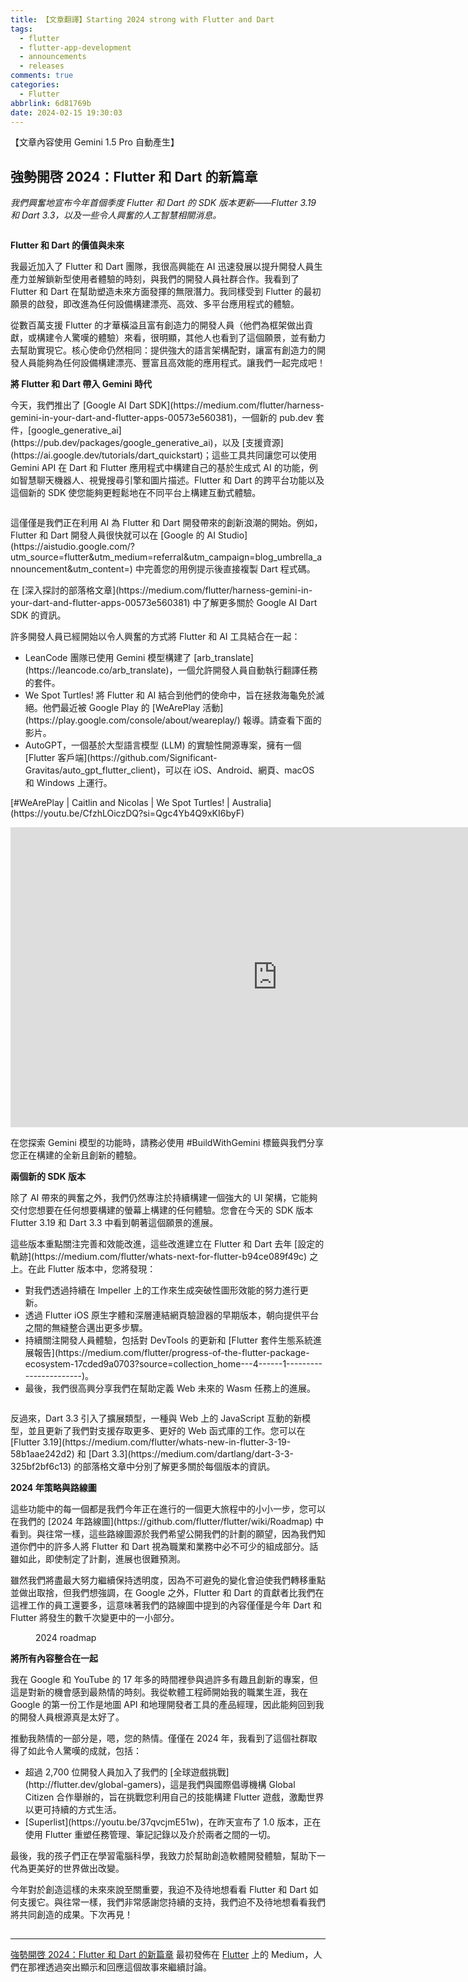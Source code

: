 ```yaml
---
title: 【文章翻譯】Starting 2024 strong with Flutter and Dart
tags:
  - flutter
  - flutter-app-development
  - announcements
  - releases
comments: true
categories:
  - Flutter
abbrlink: 6d81769b
date: 2024-02-15 19:30:03
---
```


【文章內容使用 Gemini 1.5 Pro 自動產生】

## 強勢開啓 2024：Flutter 和 Dart 的新篇章

<p><em>我們興奮地宣布今年首個季度 Flutter 和 Dart 的 SDK 版本更新——Flutter 3.19 和 Dart 3.3，以及一些令人興奮的人工智慧相關消息。</em></p>

<figure>
<img alt="" src="https://cdn-images-1.medium.com/max/1024/0*gO0yYMh4FUkpue3w" />
</figure>

<p><strong>Flutter 和 Dart 的價值與未來</strong></p>

<p>我最近加入了 Flutter 和 Dart 團隊，我很高興能在 AI 迅速發展以提升開發人員生產力並解鎖新型使用者體驗的時刻，與我們的開發人員社群合作。我看到了 Flutter 和 Dart 在幫助塑造未來方面發揮的無限潛力。我同樣受到 Flutter 的最初願景的啟發，即改進為任何設備構建漂亮、高效、多平台應用程式的體驗。</p>

<p>從數百萬支援 Flutter 的才華橫溢且富有創造力的開發人員（他們為框架做出貢獻，或構建令人驚嘆的體驗）來看，很明顯，其他人也看到了這個願景，並有動力去幫助實現它。核心使命仍然相同：提供強大的語言架構配對，讓富有創造力的開發人員能夠為任何設備構建漂亮、豐富且高效能的應用程式。讓我們一起完成吧！</p>

<p><strong>將 Flutter 和 Dart 帶入 Gemini 時代</strong></p>

<p>今天，我們推出了 [Google AI Dart SDK](https://medium.com/flutter/harness-gemini-in-your-dart-and-flutter-apps-00573e560381)，一個新的 pub.dev 套件，[google_generative_ai](https://pub.dev/packages/google_generative_ai)，以及 [支援資源](https://ai.google.dev/tutorials/dart_quickstart)；這些工具共同讓您可以使用 Gemini API 在 Dart 和 Flutter 應用程式中構建自己的基於生成式 AI 的功能，例如智慧聊天機器人、視覺搜尋引擎和圖片描述。Flutter 和 Dart 的跨平台功能以及這個新的 SDK 使您能夠更輕鬆地在不同平台上構建互動式體驗。</p>

<figure>
<img alt="" src="https://cdn-images-1.medium.com/max/1024/0*5hGoIuMtVnvrZ2id" />
</figure>

<p>這僅僅是我們正在利用 AI 為 Flutter 和 Dart 開發帶來的創新浪潮的開始。例如，Flutter 和 Dart 開發人員很快就可以在 [Google 的 AI Studio](https://aistudio.google.com/?utm_source=flutter&amp;utm_medium=referral&amp;utm_campaign=blog_umbrella_announcement&amp;utm_content=) 中完善您的用例提示後直接複製 Dart 程式碼。</p>

<p>在 [深入探討的部落格文章](https://medium.com/flutter/harness-gemini-in-your-dart-and-flutter-apps-00573e560381) 中了解更多關於 Google AI Dart SDK 的資訊。</p>

<p>許多開發人員已經開始以令人興奮的方式將 Flutter 和 AI 工具結合在一起：</p>

<ul>
<li>LeanCode 團隊已使用 Gemini 模型構建了 [arb_translate](https://leancode.co/arb_translate)，一個允許開發人員自動執行翻譯任務的套件。</li>
<li>We Spot Turtles! 將 Flutter 和 AI 結合到他們的使命中，旨在拯救海龜免於滅絕。他們最近被 Google Play 的 [WeArePlay 活動](https://play.google.com/console/about/weareplay/) 報導。請查看下面的影片。</li>
<li>AutoGPT，一個基於大型語言模型 (LLM) 的實驗性開源專案，擁有一個 [Flutter 客戶端](https://github.com/Significant-Gravitas/auto_gpt_flutter_client)，可以在 iOS、Android、網頁、macOS 和 Windows 上運行。</li>
</ul>

<p>[#WeArePlay | Caitlin and Nicolas | We Spot Turtles! | Australia](https://youtu.be/CfzhLOiczDQ?si=Qgc4Yb4Q9xKI6byF)</p>

<iframe src="https://cdn.embedly.com/widgets/media.html?src=https%3A%2F%2Fwww.youtube.com%2Fembed%2FCfzhLOiczDQ%3Ffeature%3Doembed&amp;display_name=YouTube&amp;url=https%3A%2F%2Fwww.youtube.com%2Fwatch%3Fv%3DCfzhLOiczDQ&amp;image=https%3A%2F%2Fi.ytimg.com%2Fvi%2FCfzhLOiczDQ%2Fhqdefault.jpg&amp;key=a19fcc184b9711e1b4764040d3dc5c07&amp;type=text%2Fhtml&amp;schema=youtube" width="854" height="480" frameborder="0" scrolling="no"><a href="https://medium.com/media/c589a07e2318b9c8d79af8b3e2dc5a53/href">https://medium.com/media/c589a07e2318b9c8d79af8b3e2dc5a53/href</a></iframe>

<p>在您探索 Gemini 模型的功能時，請務必使用 #BuildWithGemini 標籤與我們分享您正在構建的全新且創新的體驗。</p>

<p><strong>兩個新的 SDK 版本</strong></p>

<p>除了 AI 帶來的興奮之外，我們仍然專注於持續構建一個強大的 UI 架構，它能夠交付您想要在任何想要構建的螢幕上構建的任何體驗。您會在今天的 SDK 版本 Flutter 3.19 和 Dart 3.3 中看到朝著這個願景的進展。</p>

<p>這些版本重點關注完善和效能改進，這些改進建立在 Flutter 和 Dart 去年 [設定的軌跡](https://medium.com/flutter/whats-next-for-flutter-b94ce089f49c) 之上。在此 Flutter 版本中，您將發現：</p>

<ul>
<li>對我們透過持續在 Impeller 上的工作來生成突破性圖形效能的努力進行更新。</li>
<li>透過 Flutter iOS 原生字體和深層連結網頁驗證器的早期版本，朝向提供平台之間的無縫整合邁出更多步驟。</li>
<li>持續關注開發人員體驗，包括對 DevTools 的更新和 [Flutter 套件生態系統進展報告](https://medium.com/flutter/progress-of-the-flutter-package-ecosystem-17cded9a0703?source=collection_home---4------1-----------------------)。</li>
<li>最後，我們很高興分享我們在幫助定義 Web 未來的 Wasm 任務上的進展。</li>
</ul>

<figure>
<img alt="" src="https://cdn-images-1.medium.com/max/1024/0*2UG76__vsbp6NHtN" />
</figure>

<p>反過來，Dart 3.3 引入了擴展類型，一種與 Web 上的 JavaScript 互動的新模型，並且更新了我們對支援存取更多、更好的 Web 函式庫的工作。您可以在 [Flutter 3.19](https://medium.com/flutter/whats-new-in-flutter-3-19-58b1aae242d2) 和 [Dart 3.3](https://medium.com/dartlang/dart-3-3-325bf2bf6c13) 的部落格文章中分別了解更多關於每個版本的資訊。</p>

<p><strong>2024 年策略與路線圖</strong></p>

<p>這些功能中的每一個都是我們今年正在進行的一個更大旅程中的小小一步，您可以在我們的 [2024 年路線圖](https://github.com/flutter/flutter/wiki/Roadmap) 中看到。與往常一樣，這些路線圖源於我們希望公開我們的計劃的願望，因為我們知道你們中的許多人將 Flutter 和 Dart 視為職業和業務中必不可少的組成部分。話雖如此，即使制定了計劃，進展也很難預測。</p>

<p>雖然我們將盡最大努力繼續保持透明度，因為不可避免的變化會迫使我們轉移重點並做出取捨，但我們想強調，在 Google 之外，Flutter 和 Dart 的貢獻者比我們在這裡工作的員工還要多，這意味著我們的路線圖中提到的內容僅僅是今年 Dart 和 Flutter 將發生的數千次變更中的一小部分。</p>

<figure>
<img alt="" src="https://cdn-images-1.medium.com/max/1024/0*oAoUwrRrrYWIbu_u" />
<figcaption>2024 roadmap</figcaption>
</figure>

<p><strong>將所有內容整合在一起</strong></p>

<p>我在 Google 和 YouTube 的 17 年多的時間裡參與過許多有趣且創新的專案，但這是對新的機會感到最熱情的時刻。我從軟體工程師開始我的職業生涯，我在 Google 的第一份工作是地圖 API 和地理開發者工具的產品經理，因此能夠回到我的開發人員根源真是太好了。</p>

<p>推動我熱情的一部分是，嗯，您的熱情。僅僅在 2024 年，我看到了這個社群取得了如此令人驚嘆的成就，包括：</p>

<ul>
<li>超過 2,700 位開發人員加入了我們的 [全球遊戲挑戰](http://flutter.dev/global-gamers)，這是我們與國際倡導機構 Global Citizen 合作舉辦的，旨在挑戰您利用自己的技能構建 Flutter 遊戲，激勵世界以更可持續的方式生活。</li>
<li>[Superlist](https://youtu.be/37qvcjmE51w)，在昨天宣布了 1.0 版本，正在使用 Flutter 重塑任務管理、筆記記錄以及介於兩者之間的一切。</li>
</ul>

<p>最後，我的孩子們正在學習電腦科學，我致力於幫助創造軟體開發體驗，幫助下一代為更美好的世界做出改變。</p>

<p>今年對於創造這樣的未來來說至關重要，我迫不及待地想看看 Flutter 和 Dart 如何支援它。與往常一樣，我們非常感謝您持續的支持，我們迫不及待地想看看我們將共同創造的成果。下次再見！</p>

<img src="https://medium.com/_/stat?event=post.clientViewed&referrerSource=full_rss&postId=cae9845264fe" width="1" height="1" alt=""><hr><p><a href="https://medium.com/flutter/starting-2024-strong-with-flutter-and-dart-cae9845264fe">強勢開啓 2024：Flutter 和 Dart 的新篇章</a> 最初發佈在 <a href="https://medium.com/flutter">Flutter</a> 上的 Medium，人們在那裡透過突出顯示和回應這個故事來繼續討論。</p> 
